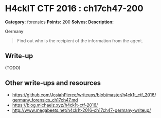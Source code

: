 # H4ckIT CTF 2016 : ch17ch47-200

**Category:** forensics
**Points:** 200
**Solves:**
**Description:**

Germany

> Find out who is the recipient of the information from the agent.

## Write-up

(TODO)

## Other write-ups and resources

* https://github.com/JosiahPierce/writeups/blob/master/h4ck1t_ctf_2016/germany_forensics_ch17ch47.md
* https://blog.michaelz.xyz/h4ck1t-ctf-2016/
* http://www.megabeets.net/h4ck1t-2016-ch17ch47-germany-writeup/

